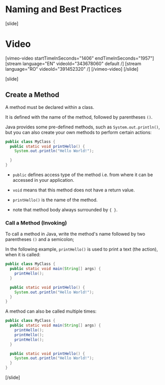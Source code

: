 # Naming and Best Practices

[slide]
# Video
[vimeo-video startTimeInSeconds="1406" endTimeInSeconds="1957"]
[stream language="EN" videoId="343678060" default /]
[stream language="RO" videoId="391452320"  /]
[/vimeo-video]
[/slide]

[slide]
## Create a Method
A method must be declared within a class.

It is defined with the name of the method, followed by parentheses `()`.

Java provides some pre-defined methods, such as ``System.out.println()``, but you can also create your own methods to perform certain actions:

```Java
public class MyClass {
  public static void printHello() {
    System.out.println("Hello World!");

  }
}
```

* `public` defines access type of the method i.e. from where it can be accessed in your application.

* `void` means that this method does not have a return value. 

* `printHello()` is the name of the method.

* note that method body always surrounded by `{ }`.

### Call a Method (Invoking)

To call a method in Java, write the method's name followed by two parentheses `()` and a semicolon;

In the following example, `printHello()` is used to print a text (the action), when it is called:

```Java live
public class MyClass {
  public static void main(String[] args) {
    printHello();
  }

  public static void printHello() {
    System.out.println("Hello World!");
  }
}
```

A method can also be called multiple times:

```Java live
public class MyClass {
  public static void main(String[] args) {
    printHello();
    printHello();
    printHello();
  }

  public static void printHello() {
    System.out.println("Hello World!");
  }
}
```
[/slide]